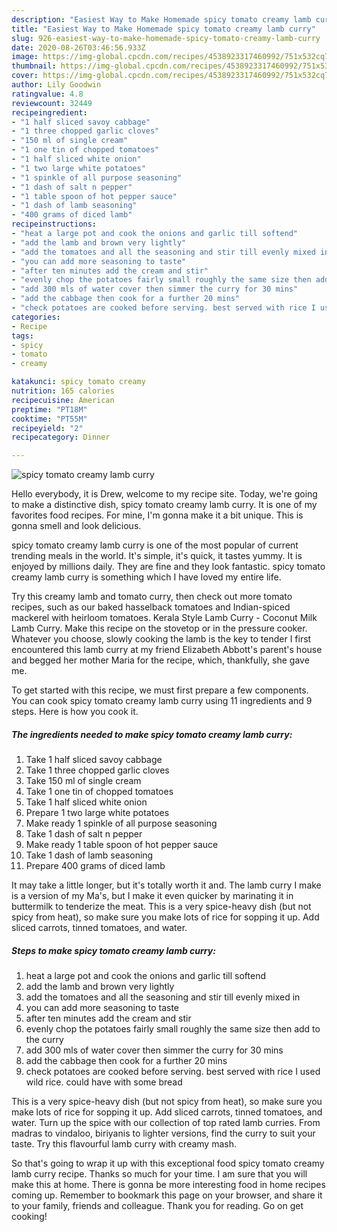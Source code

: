 ```yaml
---
description: "Easiest Way to Make Homemade spicy tomato creamy lamb curry"
title: "Easiest Way to Make Homemade spicy tomato creamy lamb curry"
slug: 926-easiest-way-to-make-homemade-spicy-tomato-creamy-lamb-curry
date: 2020-08-26T03:46:56.933Z
image: https://img-global.cpcdn.com/recipes/4538923317460992/751x532cq70/spicy-tomato-creamy-lamb-curry-recipe-main-photo.jpg
thumbnail: https://img-global.cpcdn.com/recipes/4538923317460992/751x532cq70/spicy-tomato-creamy-lamb-curry-recipe-main-photo.jpg
cover: https://img-global.cpcdn.com/recipes/4538923317460992/751x532cq70/spicy-tomato-creamy-lamb-curry-recipe-main-photo.jpg
author: Lily Goodwin
ratingvalue: 4.8
reviewcount: 32449
recipeingredient:
- "1 half sliced savoy cabbage"
- "1 three chopped garlic cloves"
- "150 ml of single cream"
- "1 one tin of chopped tomatoes"
- "1 half sliced white onion"
- "1 two large white potatoes"
- "1 spinkle of all purpose seasoning"
- "1 dash of salt n pepper"
- "1 table spoon of hot pepper sauce"
- "1 dash of lamb seasoning"
- "400 grams of diced lamb"
recipeinstructions:
- "heat a large pot and cook the onions and garlic till softend"
- "add the lamb and brown very lightly"
- "add the tomatoes and all the seasoning and stir till evenly mixed in"
- "you can add more seasoning to taste"
- "after ten minutes add the cream and stir"
- "evenly chop the potatoes fairly small roughly the same size then add to the curry"
- "add 300 mls of water cover then simmer the curry for 30 mins"
- "add the cabbage then cook for a further 20 mins"
- "check potatoes are cooked before serving. best served with rice I used wild rice. could have with some bread"
categories:
- Recipe
tags:
- spicy
- tomato
- creamy

katakunci: spicy tomato creamy 
nutrition: 165 calories
recipecuisine: American
preptime: "PT18M"
cooktime: "PT55M"
recipeyield: "2"
recipecategory: Dinner

---
```



![spicy tomato creamy lamb curry](https://img-global.cpcdn.com/recipes/4538923317460992/751x532cq70/spicy-tomato-creamy-lamb-curry-recipe-main-photo.jpg)

Hello everybody, it is Drew, welcome to my recipe site. Today, we're going to make a distinctive dish, spicy tomato creamy lamb curry. It is one of my favorites food recipes. For mine, I'm gonna make it a bit unique. This is gonna smell and look delicious.

spicy tomato creamy lamb curry is one of the most popular of current trending meals in the world. It's simple, it's quick, it tastes yummy. It is enjoyed by millions daily. They are fine and they look fantastic. spicy tomato creamy lamb curry is something which I have loved my entire life.

Try this creamy lamb and tomato curry, then check out more tomato recipes, such as our baked hasselback tomatoes and Indian-spiced mackerel with heirloom tomatoes. Kerala Style Lamb Curry - Coconut Milk Lamb Curry. Make this recipe on the stovetop or in the pressure cooker. Whatever you choose, slowly cooking the lamb is the key to tender I first encountered this lamb curry at my friend Elizabeth Abbott&#39;s parent&#39;s house and begged her mother Maria for the recipe, which, thankfully, she gave me.


To get started with this recipe, we must first prepare a few components. You can cook spicy tomato creamy lamb curry using 11 ingredients and 9 steps. Here is how you cook it.

<!--inarticleads1-->

##### The ingredients needed to make spicy tomato creamy lamb curry:

1. Take 1 half sliced savoy cabbage
1. Take 1 three chopped garlic cloves
1. Take 150 ml of single cream
1. Take 1 one tin of chopped tomatoes
1. Take 1 half sliced white onion
1. Prepare 1 two large white potatoes
1. Make ready 1 spinkle of all purpose seasoning
1. Take 1 dash of salt n pepper
1. Make ready 1 table spoon of hot pepper sauce
1. Take 1 dash of lamb seasoning
1. Prepare 400 grams of diced lamb


It may take a little longer, but it&#39;s totally worth it and. The lamb curry I make is a version of my Ma&#39;s, but I make it even quicker by marinating it in buttermilk to tenderize the meat. This is a very spice-heavy dish (but not spicy from heat), so make sure you make lots of rice for sopping it up. Add sliced carrots, tinned tomatoes, and water. 

<!--inarticleads2-->

##### Steps to make spicy tomato creamy lamb curry:

1. heat a large pot and cook the onions and garlic till softend
1. add the lamb and brown very lightly
1. add the tomatoes and all the seasoning and stir till evenly mixed in
1. you can add more seasoning to taste
1. after ten minutes add the cream and stir
1. evenly chop the potatoes fairly small roughly the same size then add to the curry
1. add 300 mls of water cover then simmer the curry for 30 mins
1. add the cabbage then cook for a further 20 mins
1. check potatoes are cooked before serving. best served with rice I used wild rice. could have with some bread


This is a very spice-heavy dish (but not spicy from heat), so make sure you make lots of rice for sopping it up. Add sliced carrots, tinned tomatoes, and water. Turn up the spice with our collection of top rated lamb curries. From madras to vindaloo, biriyanis to lighter versions, find the curry to suit your taste. Try this flavourful lamb curry with creamy mash. 

So that's going to wrap it up with this exceptional food spicy tomato creamy lamb curry recipe. Thanks so much for your time. I am sure that you will make this at home. There is gonna be more interesting food in home recipes coming up. Remember to bookmark this page on your browser, and share it to your family, friends and colleague. Thank you for reading. Go on get cooking!
